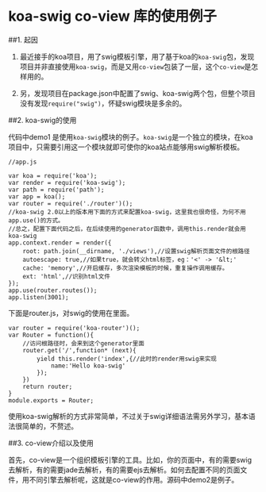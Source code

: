 # koa-swig co-view 库的使用例子

##1. 起因
1. 最近接手的koa项目，用了swig模板引擎，用了基于koa的`koa-swig`包，发现项目并非直接使用`koa-swig`，而是又用`co-view`包装了一层，这个`co-view`是怎样用的。

2. 另，发现项目在package.json中配置了swig、koa-swig两个包，但整个项目没有发现`require("swig")`，怀疑swig模块是多余的。

##2. koa-swig的使用

代码中demo1 是使用`koa-swig`模块的例子。`koa-swig`是一个独立的模块，在koa项目中，只需要引用这一个模块就即可使你的koa站点能够用swig解析模板。

```
//app.js

var koa = require('koa');
var render = require('koa-swig');
var path = require('path');
var app = koa();
var router = require('./router')();
//koa-swig 2.0以上的版本用下面的方式来配置koa-swig，这里我也很奇怪，为何不用app.use()的方式。
//总之，配置下面代码之后，在后续使用的generator函数中，调用this.render就会用koa-swig
app.context.render = render({
    root: path.join(__dirname, './views'),//设置swig解析页面文件的根路径
    autoescape: true,//如果true，就会转义html标签，eg：'<' -> '&lt;'
    cache: 'memory',//开启缓存，多次渲染模板的时候，重复操作调用缓存。
    ext: 'html',//识别html文件
});
app.use(router.routes());
app.listen(3001);
```
下面是router.js，对swig的使用在里面。
```
var router = require('koa-router')();
var Router = function(){
    //访问根路径时，会来到这个generator里面
    router.get('/',function* (next){
        yield this.render('index',{//此时的render用swig来实现
            name:'Hello koa-swig'
        });
    })
    return router;
}
module.exports = Router;

```

使用koa-swig解析的方式非常简单，不过关于swig详细语法需另外学习，基本语法很简单的，不赘述。

##3. co-view介绍以及使用

首先，co-view是一个组织模板引擎的工具。比如，你的页面中，有的需要swig去解析，有的需要jade去解析，有的需要ejs去解析。如何去配置不同的页面文件，用不同引擎去解析呢，这就是co-view的作用。源码中demo2是例子。
